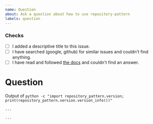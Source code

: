 ```yaml
---
name: Question
about: Ask a question about how to use repository-pattern
labels: question
---
```


### Checks

* [ ] I added a descriptive title to this issue.
* [ ] I have searched (google, github) for similar issues and couldn't find
    anything.
* [ ] I have read and followed [the docs](https://lyz-code.github.io/repository-pattern)
    and couldn't find an answer.

# Question

Output of `python -c "import repository_pattern.version; print(repository_pattern.version.version_info())"`

```
...
```

<!-- Please read the [docs](https://lyz-code.github.io/repository-pattern) and
search through issues to confirm your question hasn't already been answered. -->

<!-- Where possible please include a self-contained code snippet describing your
question: -->

```py
...
```
